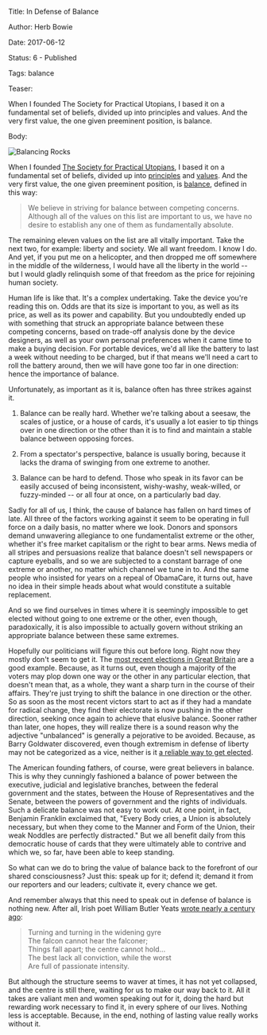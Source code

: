 Title: In Defense of Balance

Author: Herb Bowie

Date: 2017-06-12

Status: 6 - Published

Tags:   balance

Teaser: 
 
When I founded The Society for Practical Utopians, I based it on a fundamental set of beliefs, divided up into principles and values. And the very first value, the one given preeminent position, is balance. 

Body:

<p><img src="../../images/rockbalance.jpg" alt="Balancing Rocks" title="Balancing Rocks" /></p>

When I founded [The Society for Practical Utopians][practopians], I based it on a fundamental set of beliefs, divided up into [principles][] and [values][]. And the very first value, the one given preeminent position, is [balance][], defined in this way:

> We believe in striving for balance between competing concerns. Although all of the values on this list are important to us, we have no desire to establish any one of them as fundamentally absolute.

The remaining eleven values on the list are all vitally important. Take the next two, for example: liberty and society. We all want freedom. I know I do. And yet, if you put me on a helicopter, and then dropped me off somewhere in the middle of the wilderness, I would have all the liberty in the world -- but I would gladly relinquish some of that freedom as the price for rejoining human society. 

Human life is like that. It's a complex undertaking. Take the device you're reading this on. Odds are that its size is important to you, as well as its price, as well as its power and capability. But you undoubtedly ended up with something that struck an appropriate balance between these competing concerns, based on trade-off analysis done by the device designers, as well as your own personal preferences when it came time to make a buying decision. For portable devices, we'd all like the battery to last a week without needing to be charged, but if that means we'll need a cart to roll the battery around, then we will have gone too far in one direction: hence the importance of balance.  

Unfortunately, as important as it is, balance often has three strikes against it. 

1. Balance can be really hard. Whether we're talking about a seesaw, the scales of justice, or a house of cards, it's usually a lot easier to tip things over in one direction or the other than it is to find and maintain a stable balance between opposing forces. 

2. From a spectator's perspective, balance is usually boring, because it lacks the drama of swinging from one extreme to another. 

3. Balance can be hard to defend. Those who speak in its favor can be easily accused of being inconsistent, wishy-washy, weak-willed, or fuzzy-minded -- or all four at once, on a particularly bad day.  

Sadly for all of us, I think, the cause of balance has fallen on hard times of late. All three of the factors working against it seem to be operating in full force on a daily basis, no matter where we look. Donors and sponsors demand unwavering allegiance to one fundamentalist extreme or the other, whether it's free market capitalism or the right to bear arms. News media of all stripes and persuasions realize that balance doesn't sell newspapers or capture eyeballs, and so we are subjected to a constant barrage of one extreme or another, no matter which channel we tune in to. And the same people who insisted for years on a repeal of ObamaCare, it turns out, have no idea in their simple heads about what would constitute a suitable replacement. 

And so we find ourselves in times where it is seemingly impossible to get elected without going to one extreme or the other, even though, paradoxically, it is also impossible to actually govern without striking an appropriate balance between these same extremes. 

Hopefully our politicians will figure this out before long. Right now they mostly don't seem to get it. The [most recent elections in Great Britain][british-elections] are a good example. Because, as it turns out, even though a majority of the voters may plop down one way or the other in any particular election, that doesn't mean that, as a whole, they want a sharp turn in the course of their affairs. They're just trying to shift the balance in one direction or the other. So as soon as the most recent victors start to act as if they had a mandate for radical change, they find their electorate is now pushing in the other direction, seeking once again to achieve that elusive balance. Sooner rather than later, one hopes, they will realize there is a sound reason why the adjective "unbalanced" is generally a pejorative to be avoided. Because, as Barry Goldwater discovered, even though extremism in defense of liberty may not be categorized as a vice, neither is it [a reliable way to get elected][goldwater]. 

The American founding fathers, of course, were great believers in balance. This is why they cunningly fashioned a balance of power between the executive, judicial and legislative branches, between the federal government and the states, between the House of Representatives and the Senate, between the powers of government and the rights of individuals. Such a delicate balance was not easy to work out. At one point, in fact, Benjamin Franklin exclaimed that, "Every Body cries, a Union is absolutely necessary, but when they come to the Manner and Form of the Union, their weak Noddles are perfectly distracted." But we all benefit daily from this democratic house of cards that they were ultimately able to contrive and which we, so far, have been able to keep standing. 

So what can we do to bring the value of balance back to the forefront of our shared consciousness? Just this: speak up for it; defend it; demand it from our reporters and our leaders; cultivate it, every chance we get. 

And remember always that this need to speak out in defense of balance is nothing new. After all, Irish poet William Butler Yeats [wrote nearly a century ago][yeats]: 

> Turning and turning in the widening gyre  
> The falcon cannot hear the falconer;  
> Things fall apart; the centre cannot hold...  
> The best lack all conviction, while the worst  
> Are full of passionate intensity. 

But although the structure seems to waver at times, it has not yet collapsed, and the centre is still there, waiting for us to make our way back to it. All it takes are valiant men and women speaking out for it, doing the hard but rewarding work necessary to find it, in every sphere of our lives. Nothing less is acceptable. Because, in the end, nothing of lasting value really works without it. 

[balance]:  ../../tags/balance.html
[british-elections]: https://www.nytimes.com/interactive/2017/06/08/world/europe/british-general-election-results-analysis.html
[goldwater]: https://en.wikipedia.org/wiki/Barry_Goldwater_presidential_campaign,_1964
[practopians]: ../../
[principles]: ../../core/principles.html
[values]: ../../core/values.html
[yeats]: https://www.poetryfoundation.org/poems-and-poets/poems/detail/43290
